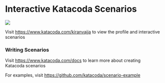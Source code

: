# Interactive Katacoda Scenarios

[![](http://shields.katacoda.com/katacoda/kiranvajja/count.svg)](https://www.katacoda.com/kiranvajja "Get your profile on Katacoda.com")

Visit https://www.katacoda.com/kiranvajja to view the profile and interactive scenarios

### Writing Scenarios
Visit https://www.katacoda.com/docs to learn more about creating Katacoda scenarios

For examples, visit https://github.com/katacoda/scenario-example
